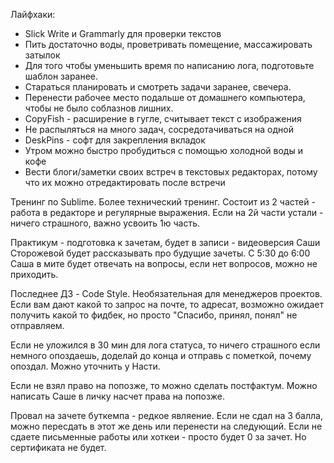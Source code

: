Лайфхаки:
- Slick Write и Grammarly для проверки текстов
- Пить достаточно воды, проветривать помещение, массажировать затылок
- Для того чтобы уменьшить время по написанию лога, подготовьте шаблон заранее.
- Стараться планировать и смотреть задачи заранее, свечера.
- Перенести рабочее место подальше от домашнего компьютера, чтобы не было соблазнов лишних.
- CopyFish - расширение в гугле, считывает текст с изображения
- Не распыляться на много задач, сосредотачиваться на одной
- DeskPins - софт для закрепления вкладок
- Утром можно быстро пробудиться с помощью холодной воды и кофе
- Вести блоги/заметки своих встреч в текстовых редакторах, потому что их можно отредактировать после встречи

Тренинг по Sublime. Более технический тренинг. Состоит из 2 частей - работа в редакторе и регулярные выражения. Если на 2й части устали - ничего страшного, важно усвоить 1ю часть.

Практикум - подготовка к зачетам, будет в записи - видеоверсия Саши Сторожевой будет рассказывать про будущие зачеты. С 5:30 до 6:00 Саша в мите будет отвечать на вопросы, если нет вопросов, можно не приходить.

Последнее ДЗ - Code Style. Необязательная для менеджеров проектов.
Если вам дают какой то запрос на почте, то адресат, возможно ожидает получить какой то фидбек, но просто "Спасибо, принял, понял" не отправляем.

Если не уложился в 30 мин для лога статуса, то ничего страшного если немного опоздаешь, доделай до конца и отправь с пометкой, почему опоздал. Можно уточнить у Насти.

Если не взял право на попозже, то можно сделать постфактум. Можно написать Саше в личку насчет права на попозже.

Провал на зачете буткемпа - редкое являение. Если не сдал на 3 балла, можно пересдать в этот же день или перенести на следующий. Если не сдаете письменные работы или хоткеи - просто будет 0 за зачет. Но сертификата не будет.

